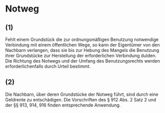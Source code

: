 # Notweg



## (1)

 Fehlt einem Grundstück die zur ordnungsmäßigen Benutzung notwendige Verbindung mit einem öffentlichen Wege, so kann der Eigentümer von den Nachbarn verlangen, dass sie bis zur Hebung des Mangels die Benutzung ihrer Grundstücke zur Herstellung der erforderlichen Verbindung dulden. Die Richtung des Notwegs und der Umfang des Benutzungsrechts werden erforderlichenfalls durch Urteil bestimmt.

## (2)

 Die Nachbarn, über deren Grundstücke der Notweg führt, sind durch eine Geldrente zu entschädigen. Die Vorschriften des § 912 Abs. 2 Satz 2 und der §§ 913, 914, 916 finden entsprechende Anwendung. 

